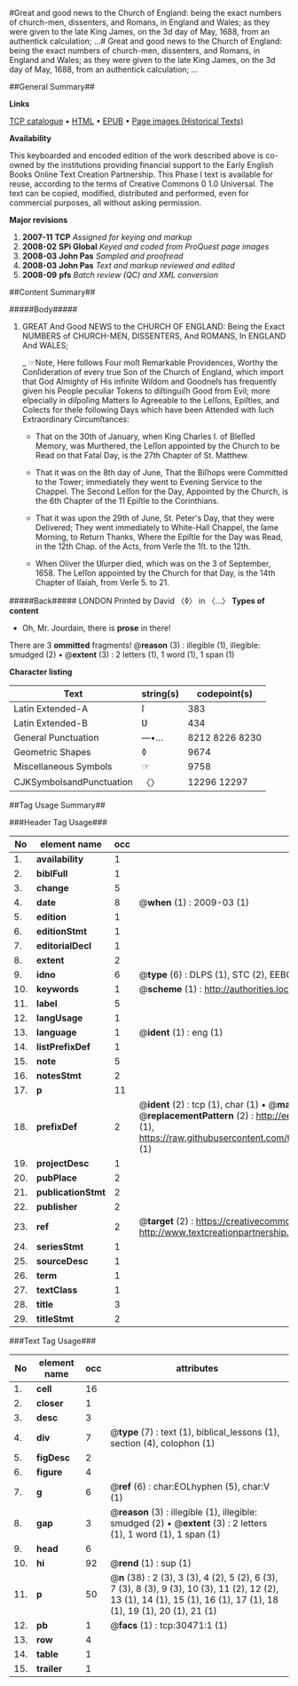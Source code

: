 #Great and good news to the Church of England: being the exact numbers of church-men, dissenters, and Romans, in England and Wales; as they were given to the late King James, on the 3d day of May, 1688, from an authentick calculation; ...#
Great and good news to the Church of England: being the exact numbers of church-men, dissenters, and Romans, in England and Wales; as they were given to the late King James, on the 3d day of May, 1688, from an authentick calculation; ...

##General Summary##

**Links**

[TCP catalogue](http://www.ota.ox.ac.uk/tcp/)  • 
[HTML](http://tei.it.ox.ac.uk/tcp/Texts-HTML/free/A41/A41866.html)  • 
[EPUB](http://tei.it.ox.ac.uk/tcp/Texts-EPUB/free/A41/A41866.epub) • 
[Page images (Historical Texts)](https://data.historicaltexts.jisc.ac.uk/view?pubId=eebo-99826079e&pageId=eebo-99826079e-30471-1)

**Availability**

This keyboarded and encoded edition of the
	       work described above is co-owned by the institutions
	       providing financial support to the Early English Books
	       Online Text Creation Partnership. This Phase I text is
	       available for reuse, according to the terms of Creative
	       Commons 0 1.0 Universal. The text can be copied,
	       modified, distributed and performed, even for
	       commercial purposes, all without asking permission.

**Major revisions**

1. __2007-11__ __TCP__ *Assigned for keying and markup*
1. __2008-02__ __SPi Global__ *Keyed and coded from ProQuest page images*
1. __2008-03__ __John Pas__ *Sampled and proofread*
1. __2008-03__ __John Pas__ *Text and markup reviewed and edited*
1. __2008-09__ __pfs__ *Batch review (QC) and XML conversion*

##Content Summary##

#####Body#####

1. GREAT And Good NEWS to the CHURCH OF ENGLAND: Being the Exact NUMBERS of CHURCH-MEN, DISSENTERS, And ROMANS, In ENGLAND And WALES;

    _ ☞Note, Here follows Four moſt Remarkable Providences, Worthy the Conſideration of every true Son of the Church of England, which import that God Almighty of His infinite Wiſdom and Goodneſs has frequently given his People peculiar Tokens to diſtinguiſh Good from Evil; more eſpecially in diſpoſing Matters ſo Agreeable to the Leſſons, Epiſtles, and Colects for theſe following Days which have been Attended with ſuch Extraordinary Circumſtances:

      * That on the 30th of January, when King Charles I. of Bleſſed Memory, was Murthered, the Leſſon appointed by the Church to be Read on that Fatal Day, is the 27th Chapter of St. Matthew.

      * That it was on the 8th day of June, That the Biſhops were Committed to the Tower; immediately they went to Evening Service to the Chappel. The Second Leſſon for the Day, Appointed by the Church, is the 6th Chapter of the 11 Epiſtle to the Corinthians.

      * That it was upon the 29th of June, St. Peter's Day, that they were Delivered; They went immediately to White-Hall Chappel, the ſame Morning, to Return Thanks, Where the Epiſtle for the Day was Read, in the 12th Chap. of the Acts, from Verſe the 1ſt. to the 12th.

      * When Oliver the Ʋſurper died, which was on the 3 of September, 1658. The Leſſon appointed by the Church for that Day, is the 14th Chapter of Iſaiah, from Verſe 5. to 21.

#####Back#####
LONDON Printed by David 〈◊〉 in 〈…〉
**Types of content**

  * Oh, Mr. Jourdain, there is **prose** in there!

There are 3 **ommitted** fragments! 
 @__reason__ (3) : illegible (1), illegible: smudged (2)  •  @__extent__ (3) : 2 letters (1), 1 word (1), 1 span (1)

**Character listing**


|Text|string(s)|codepoint(s)|
|---|---|---|
|Latin Extended-A|ſ|383|
|Latin Extended-B|Ʋ|434|
|General Punctuation|—•…|8212 8226 8230|
|Geometric Shapes|◊|9674|
|Miscellaneous Symbols|☞|9758|
|CJKSymbolsandPunctuation|〈〉|12296 12297|

##Tag Usage Summary##

###Header Tag Usage###

|No|element name|occ|attributes|
|---|---|---|---|
|1.|__availability__|1||
|2.|__biblFull__|1||
|3.|__change__|5||
|4.|__date__|8| @__when__ (1) : 2009-03 (1)|
|5.|__edition__|1||
|6.|__editionStmt__|1||
|7.|__editorialDecl__|1||
|8.|__extent__|2||
|9.|__idno__|6| @__type__ (6) : DLPS (1), STC (2), EEBO-CITATION (1), PROQUEST (1), VID (1)|
|10.|__keywords__|1| @__scheme__ (1) : http://authorities.loc.gov/ (1)|
|11.|__label__|5||
|12.|__langUsage__|1||
|13.|__language__|1| @__ident__ (1) : eng (1)|
|14.|__listPrefixDef__|1||
|15.|__note__|5||
|16.|__notesStmt__|2||
|17.|__p__|11||
|18.|__prefixDef__|2| @__ident__ (2) : tcp (1), char (1)  •  @__matchPattern__ (2) : ([0-9\-]+):([0-9IVX]+) (1), (.+) (1)  •  @__replacementPattern__ (2) : http://eebo.chadwyck.com/downloadtiff?vid=$1&page=$2 (1), https://raw.githubusercontent.com/textcreationpartnership/Texts/master/tcpchars.xml#$1 (1)|
|19.|__projectDesc__|1||
|20.|__pubPlace__|2||
|21.|__publicationStmt__|2||
|22.|__publisher__|2||
|23.|__ref__|2| @__target__ (2) : https://creativecommons.org/publicdomain/zero/1.0/ (1), http://www.textcreationpartnership.org/docs/. (1)|
|24.|__seriesStmt__|1||
|25.|__sourceDesc__|1||
|26.|__term__|1||
|27.|__textClass__|1||
|28.|__title__|3||
|29.|__titleStmt__|2||


###Text Tag Usage###

|No|element name|occ|attributes|
|---|---|---|---|
|1.|__cell__|16||
|2.|__closer__|1||
|3.|__desc__|3||
|4.|__div__|7| @__type__ (7) : text (1), biblical_lessons (1), section (4), colophon (1)|
|5.|__figDesc__|2||
|6.|__figure__|4||
|7.|__g__|6| @__ref__ (6) : char:EOLhyphen (5), char:V (1)|
|8.|__gap__|3| @__reason__ (3) : illegible (1), illegible: smudged (2)  •  @__extent__ (3) : 2 letters (1), 1 word (1), 1 span (1)|
|9.|__head__|6||
|10.|__hi__|92| @__rend__ (1) : sup (1)|
|11.|__p__|50| @__n__ (38) : 2 (3), 3 (3), 4 (2), 5 (2), 6 (3), 7 (3), 8 (3), 9 (3), 10 (3), 11 (2), 12 (2), 13 (1), 14 (1), 15 (1), 16 (1), 17 (1), 18 (1), 19 (1), 20 (1), 21 (1)|
|12.|__pb__|1| @__facs__ (1) : tcp:30471:1 (1)|
|13.|__row__|4||
|14.|__table__|1||
|15.|__trailer__|1||
